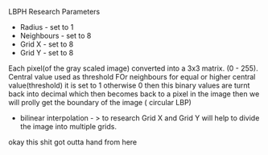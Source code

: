 LBPH Research
Parameters
* Radius - set to 1
* Neighbours - set to 8
* Grid X - set to 8 
* Grid Y - set to 8

Each pixel(of the gray scaled image) converted into a 3x3 matrix. (0 - 255). 
Central value used as threshold
FOr neighbours for equal or higher central value(threshold) it is set to 1 otherwise 0 
then this binary values are turnt back into decimal which then becomes back to a pixel in the image
then we will prolly get the boundary of the image ( circular LBP)
* bilinear interpolation - > to research
Grid X and Grid Y will help to divide the image into multiple grids.

okay this shit got outta hand from here

